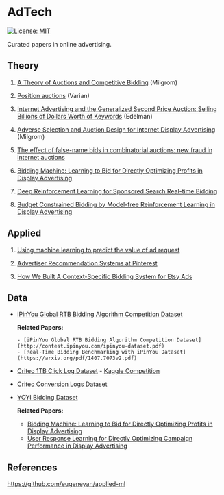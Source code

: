 # AdTech
[![License: MIT](https://img.shields.io/badge/License-MIT-yellow.svg)](https://opensource.org/licenses/MIT)

Curated papers in online advertising.

## Theory

1. [A Theory of Auctions and Competitive Bidding](https://www.kellogg.northwestern.edu/research/math/papers/447.pdf) (Milgrom)

2. [Position auctions](https://people.ischool.berkeley.edu/~hal/Papers/2006/position.pdf) (Varian)

3. [Internet Advertising and the Generalized Second Price Auction: Selling Billions of Dollars Worth of Keywords](https://www.nber.org/papers/w11765) (Edelman)

4. [Adverse Selection and Auction Design
for Internet Display Advertising](https://media.crai.com/sites/default/files/publications/Adverse-Selection-and-Auction-Design-for-Internet-Display-advertising.pdf)
(Milgrom)

5. [The effect of false-name bids in combinatorial
auctions: new fraud in internet auctions](http://citeseerx.ist.psu.edu/viewdoc/download?doi=10.1.1.383.6917&rep=rep1&type=pdf)

6. [Bidding Machine: Learning to Bid for Directly
Optimizing Profits in Display Advertising](https://arxiv.org/pdf/1803.02194.pdf)

7. [Deep Reinforcement Learning for Sponsored Search Real-time Bidding](https://arxiv.org/abs/1803.00259)

8. [Budget Constrained Bidding by Model-free Reinforcement Learning in Display Advertising](https://arxiv.org/abs/1802.08365)

## Applied

1. [Using machine learning to predict the value of ad request](https://blog.twitter.com/engineering/en_us/topics/insights/2020/using-machine-learning-to-predict-the-value-of-ad-requests)

2. [Advertiser Recommendation Systems at Pinterest](https://medium.com/pinterest-engineering/advertiser-recommendation-systems-at-pinterest-ccb255fbde20)

3. [How We Built A Context-Specific Bidding System for Etsy Ads](https://codeascraft.com/2021/03/23/how-we-built-a-context-specific-bidding-system-for-etsy-ads/)

## Data

- [iPinYou Global RTB Bidding Algorithm Competition Dataset](https://contest.ipinyou.com/)

  **Related Papers:**
  
      - [iPinYou Global RTB Bidding Algorithm Competition Dataset](http://contest.ipinyou.com/ipinyou-dataset.pdf)
      - [Real-Time Bidding Benchmarking with iPinYou Dataset](https://arxiv.org/pdf/1407.7073v2.pdf)

- [Criteo 1TB Click Log Dataset](https://labs.criteo.com/2013/12/download-terabyte-click-logs-2/) - [Kaggle Competition](https://www.kaggle.com/c/criteo-display-ad-challenge)

- [Criteo Conversion Logs Dataset](http://labs.criteo.com/2013/12/conversion-logs-dataset/)

- [YOYI Bidding Dataset](https://apex.sjtu.edu.cn/datasets/7)

  **Related Papers:**
  
    - [Bidding Machine: Learning to Bid for Directly
Optimizing Profits in Display Advertising](https://arxiv.org/pdf/1803.02194.pdf)
    - [User Response Learning for Directly Optimizing
Campaign Performance in Display Advertising](https://discovery.ucl.ac.uk/id/eprint/1524035/1/wang_p679-ren.pdf)

## References

https://github.com/eugeneyan/applied-ml


